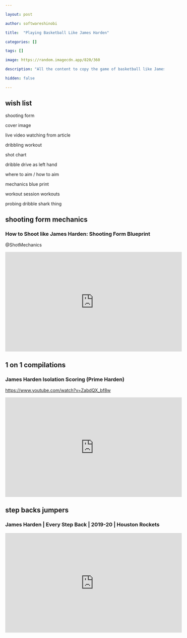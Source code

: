 ```yaml
---

layout: post

author: softwareshinobi

title:  "Playing Basketball Like James Harden"

categories: []

tags: []

image: https://random.imagecdn.app/820/360

description: "All the content to copy the game of basketball like James Harden."

hidden: false

---
```


## wish list

shooting form

cover image

live video watching from article

dribbling workout

shot chart

dribble drive as left hand

where to aim / how to aim

mechanics blue print

workout session workouts


probing dribble shark thing

## shooting form mechanics

### How to Shoot like James Harden: Shooting Form Blueprint

@ShotMechanics

<iframe width="560" height="315" src="https://www.youtube.com/embed/uOzwHGbh_Qo?si=B4MsvNl1MqPp-KRN" title="YouTube video player" frameborder="0" allow="accelerometer; autoplay; clipboard-write; encrypted-media; gyroscope; picture-in-picture; web-share" allowfullscreen></iframe>

## 1 on 1 compilations

### James Harden Isolation Scoring (Prime Harden) 

https://www.youtube.com/watch?v=ZabdQX_bf8w

<iframe width="560" height="315" src="https://www.youtube.com/embed/ZabdQX_bf8w?si=FLskNy7Eqyb56EYR" title="YouTube video player" frameborder="0" allow="accelerometer; autoplay; clipboard-write; encrypted-media; gyroscope; picture-in-picture; web-share" allowfullscreen></iframe>

## step backs jumpers

### James Harden | Every Step Back | 2019-20 | Houston Rockets 

<iframe width="560" height="315" src="https://www.youtube.com/embed/IRHdf1uQZFw?si=dldHSBAL7Yb1E1cO" title="YouTube video player" frameborder="0" allow="accelerometer; autoplay; clipboard-write; encrypted-media; gyroscope; picture-in-picture; web-share" allowfullscreen></iframe>
